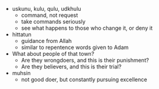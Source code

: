 - uskunu, kulu, qulu, udkhulu
    - command, not request
    - take commands seriously
    - see what happens to those who change it, or deny it
- hittatun
    - guidance from Allah
    - similar to repentence words given to Adam
- What about people of that town?
    - Are they wrongdoers, and this is their punishment?
    - Are they believers, and this is their trial?
- muhsin
    - not good doer, but constantly pursuing excellence